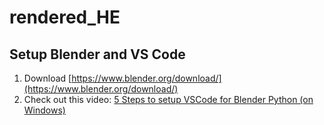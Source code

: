 # rendered_HE

## Setup Blender and VS Code

1) Download [https://www.blender.org/download/](https://www.blender.org/download/)
2) Check out this video: [5 Steps to setup VSCode for Blender Python (on Windows)](https://www.youtube.com/watch?v=YUytEtaVrrc)
